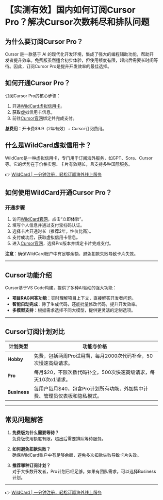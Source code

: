 # 【实测有效】国内如何订阅Cursor Pro？解决Cursor次数耗尽和排队问题

## 为什么要订阅Cursor Pro？

Cursor 是一款基于 AI 的现代化开发环境，集成了强大的编程辅助功能，帮助开发者提升效率。免费版虽然适合初步体验，但使用额度有限，超出后需要长时间等待。因此，订阅Cursor Pro是提升开发效率的最佳选择。

## 如何开通Cursor Pro？

订阅Cursor Pro的核心步骤：

1. 开通[WildCard虚拟信用卡](https://bbtdd.com/WildCard)。
2. 获取虚拟信用卡信息。
3. 前往[Cursor官网](https://www.cursor.com/pricing)绑定并完成支付。

**总费用**：开卡费$9.9（2年有效）+ Cursor订阅费用。

## 什么是WildCard虚拟信用卡？

WildCard是一种虚拟信用卡，专门用于订阅海外服务，如GPT、Sora、Cursor等。它的优势在于价格实惠、卡片有效期长，且支持多种国际服务。

👉 [WildCard | 一分钟注册，轻松订阅海外线上服务](https://bbtdd.com/WildCard)

## 如何使用WildCard开通Cursor Pro？

### 开通步骤

1. 访问[WildCard官网](https://bbtdd.com/WildCard)，点击“立即体验”。
2. 填写个人信息并通过支付宝扫码认证。
3. 选择卡片开通时长（推荐2年，性价比高）。
4. 支付成功后，获取虚拟信用卡信息。
5. 进入[Cursor官网](https://www.cursor.com/pricing)，选择Pro版本并绑定卡片完成支付。

**注意**：确保WildCard账户中有足够余额，避免扣款失败导致卡片失效。

---

## Cursor功能介绍

Cursor基于VS Code构建，提供了多种AI驱动的强大功能：

- **项目RAG问答功能**：实时理解项目上下文，直接解答开发者问题。
- **智能自动完成**：除了生成代码，还能批量修改代码，提升开发效率。
- **多模型支持**：根据需求选择不同大模型，提供更灵活的定制选项。

---

## Cursor订阅计划对比

| 计划类型 | 功能与价格 |
| --------- | ---------- |
| **Hobby** | 免费，包括两周Pro试用期，每月2000次代码补全，50次慢速高级请求。 |
| **Pro** | 每月$20，不限次数代码补全，500次快速高级请求，每天10次o1请求。 |
| **Business** | 每用户每月$40，包含Pro计划所有功能，外加集中计费、管理员仪表板和隐私模式。 |

---

## 常见问题解答

1. **免费版为什么需要等待？**  
   免费版使用额度有限，超出后需要排队等待服务。

2. **如何避免扣款失败？**  
   确保WildCard账户中有足够余额，避免多次扣款失败导致卡片失效。

3. **推荐哪种订阅计划？**  
   对于大多数开发者，Pro计划已经足够。如果有团队需求，可以选择Business计划。

---

👉 [WildCard | 一分钟注册，轻松订阅海外线上服务](https://bbtdd.com/WildCard)